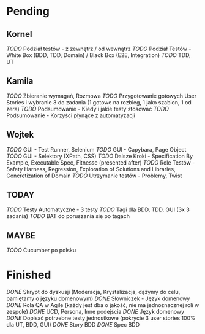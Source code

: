 # Pending

## Kornel

*TODO* Podział testów - z zewnątrz / od wewnątrz
*TODO* Podział Testów - White Box (BDD, TDD, Domain) / Black Box (E2E, Integration)
*TODO* TDD, UT

## Kamila

*TODO* Zbieranie wymagań, Rozmowa
*TODO* Przygotowanie gotowych User Stories i wybranie 3 do zadania (1 gotowe na rozbieg, 1 jako szablon, 1 od zera)
*TODO* Podsumowanie - Kiedy i jakie testy stosować
*TODO* Podsumowanie - Korzyści płynące z automatyzacji

## Wojtek

*TODO* GUI - Test Runner, Selenium
*TODO* GUI - Capybara, Page Object
*TODO* GUI - Selektory (XPath, CSS)
*TODO* Dalsze Kroki - Specification By Example, Executable Spec, Fitnesse (presented after)
*TODO* Role Testów - Safety Harness, Regression, Exploration of Solutions and Libraries, Concretization of Domain
*TODO* Utrzymanie testów - Problemy, Twist

## TODAY

*TODO* Testy Automatyczne - 3 testy
*TODO* Tagi dla BDD, TDD, GUI (3x 3 zadania)
*TODO* BAT do poruszania się po tagach

## MAYBE

*TODO* Cucumber po polsku

# Finished

*DONE* Skrypt do dyskusji (Moderacja, Krystalizacja, dążymy do celu, pamiętamy o języku domenowym)
*DONE* Słowniczek - Język domenowy
*DONE* Rola QA w Agile (każdy jest dba o jakość, nie ma jednoznacznej roli w zespole)
*DONE* UCD, Persona, Inne podejścia
*DONE* Język domenowy
*DONE* Dopisać potrzebne testy jednostkowe (pokrycie 3 user stories 100% dla UT, BDD, GUI)
*DONE* Story BDD
*DONE* Spec BDD